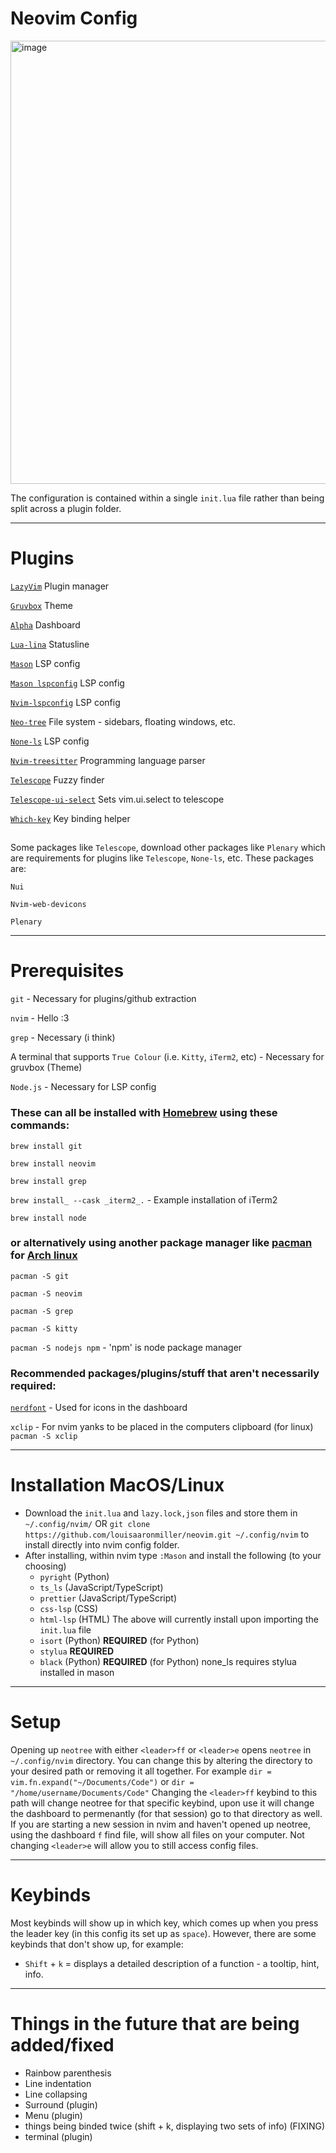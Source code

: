 # Neovim Config
<img width="709" alt="image" src="https://github.com/user-attachments/assets/e55b8dd1-ac88-4f8a-b0f1-fe86d40d6992" />

The configuration is contained within a single `init.lua` file rather than being split across a plugin folder.

------------

# Plugins
[`LazyVim`](https://www.lazyvim.org/installation) Plugin manager

[`Gruvbox`](https://github.com/ellisonleao/gruvbox.nvim) Theme

[`Alpha`](https://github.com/goolord/alpha-nvim) Dashboard

[`Lua-lina`](https://github.com/nvim-lualine/lualine.nvim) Statusline

[`Mason`](https://github.com/mason-org/mason.nvim) LSP config

[`Mason lspconfig`](https://github.com/mason-org/mason-lspconfig.nvim) LSP config

[`Nvim-lspconfig`](https://github.com/neovim/nvim-lspconfig) LSP config

[`Neo-tree`](https://github.com/nvim-neo-tree/neo-tree.nvim) File system - sidebars, floating windows, etc.

[`None-ls`](https://github.com/nvimtools/none-ls.nvim) LSP config

[`Nvim-treesitter`](https://github.com/nvim-treesitter/nvim-treesitter) Programming language parser

[`Telescope`](https://github.com/nvim-telescope/telescope.nvim) Fuzzy finder

[`Telescope-ui-select`](https://github.com/nvim-telescope/telescope-ui-select.nvim) Sets vim.ui.select to telescope

[`Which-key`](https://github.com/folke/which-key.nvim) Key binding helper

## 

Some packages like `Telescope`, download other packages like `Plenary` which are requirements for plugins like `Telescope`, `None-ls`, etc. These packages are:

`Nui`

`Nvim-web-devicons`

`Plenary`

---

# Prerequisites
`git` - Necessary for plugins/github extraction

`nvim` - Hello :3

`grep` - Necessary (i think)

A terminal that supports `True Colour` (i.e. `Kitty`, `iTerm2`, etc) - Necessary for gruvbox (Theme)

`Node.js` - Necessary for LSP config

### These can all be installed with [Homebrew](https://brew.sh/) using these commands:

`brew install git`

`brew install neovim`

`brew install grep`

`brew install_ --cask _iterm2_.` - Example installation of iTerm2

`brew install node`

### or alternatively using another package manager like [pacman](https://wiki.archlinux.org/title/Pacman) for [Arch linux](https://archlinux.org/)

`pacman -S git`

`pacman -S neovim`

`pacman -S grep`

`pacman -S kitty`

`pacman -S nodejs npm` - 'npm' is node package manager

### Recommended packages/plugins/stuff that aren't necessarily required:

[`nerdfont`](https://www.nerdfonts.com/) - Used for icons in the dashboard

`xclip` - For nvim yanks to be placed in the computers clipboard (for linux) `pacman -S xclip`

---

# Installation MacOS/Linux
 - Download the `init.lua` and `lazy.lock,json` files and store them in `~/.config/nvim/` OR `git clone https://github.com/louisaaronmiller/neovim.git ~/.config/nvim` to install directly into nvim config folder.
 - After installing, within nvim type `:Mason` and install the following (to your choosing)
     - `pyright`         (Python)
     - `ts_ls`           (JavaScript/TypeScript)
     - `prettier`        (JavaScript/TypeScript)
     - `css-lsp`         (CSS)
     - `html-lsp`        (HTML)
  The above will currently install upon importing the `init.lua` file
     - `isort`           (Python) **REQUIRED** (for Python)
     - `stylua`          **REQUIRED**
     - `black`           (Python) **REQUIRED** (for Python)
none_ls requires stylua installed in mason

---

# Setup
Opening up `neotree` with either `<leader>ff` or `<leader>e` opens `neotree` in `~/.config/nvim` directory. You can change this by altering the directory to your desired path or removing it all together. For example `dir = vim.fn.expand("~/Documents/Code")` or `dir = "/home/username/Documents/Code"` Changing the `<leader>ff` keybind to this path will change neotree for that specific keybind, upon use it will change the dashboard to permenantly (for that session) go to that directory as well. If you are starting a new session in nvim and haven't opened up neotree, using the dashboard `f` find file, will show all files on your computer. Not changing `<leader>e` will allow you to still access config files.

---
# Keybinds
Most keybinds will show up in which key, which comes up when you press the leader key (in this config its set up as `space`). However, there are some keybinds that don't show up, for example:
- `Shift` + `k` = displays a detailed description of a function - a tooltip, hint, info.

---

# Things in the future that are being added/fixed
- Rainbow parenthesis
- Line indentation
- Line collapsing
- Surround (plugin)
- Menu (plugin)
- things being binded twice (shift + k, displaying two sets of info) (FIXING)
- terminal (plugin)



